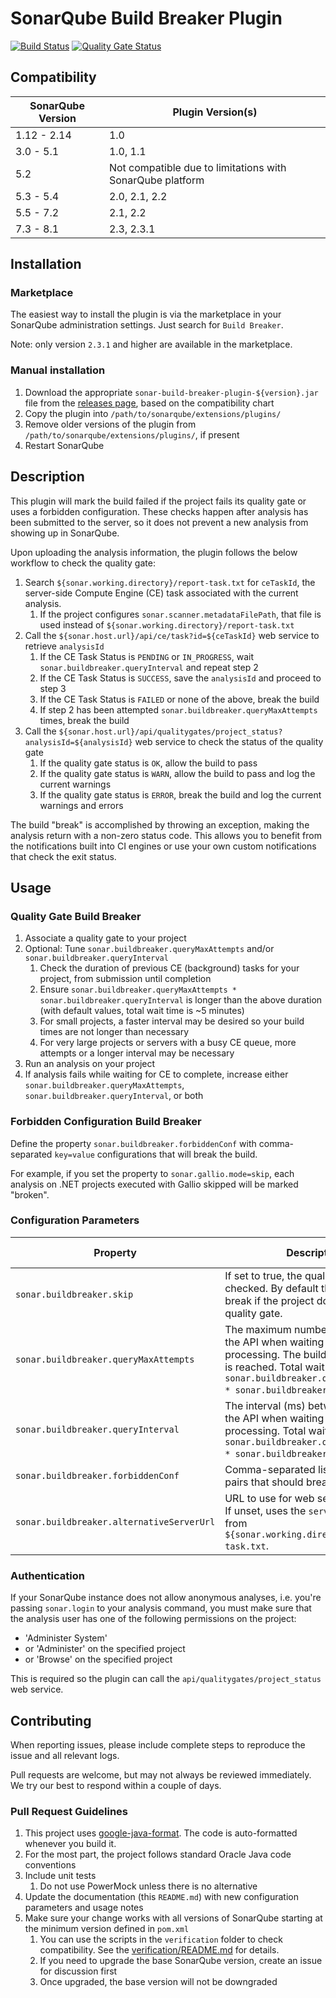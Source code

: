 # SonarQube Build Breaker Plugin

[![Build Status](https://travis-ci.com/adnovum/sonar-build-breaker.svg?branch=master)](https://travis-ci.com/adnovum/sonar-build-breaker)
[![Quality Gate Status](https://sonarcloud.io/api/project_badges/measure?project=adnovum_sonar-build-breaker&metric=alert_status)](https://sonarcloud.io/dashboard?id=adnovum_sonar-build-breaker)

## Compatibility

| SonarQube Version | Plugin Version(s) |
|-------------------|-------------------|
| 1.12 - 2.14       | 1.0 |
| 3.0 - 5.1         | 1.0, 1.1 |
| 5.2               | Not compatible due to limitations with SonarQube platform |
| 5.3 - 5.4         | 2.0, 2.1, 2.2 |
| 5.5 - 7.2         | 2.1, 2.2 |
| 7.3 - 8.1         | 2.3, 2.3.1 |

## Installation

### Marketplace

The easiest way to install the plugin is via the marketplace in your SonarQube administration settings. Just search for `Build Breaker`.

Note: only version `2.3.1` and higher are available in the marketplace.

### Manual installation

1. Download the appropriate `sonar-build-breaker-plugin-${version}.jar` file from the [releases page](https://github.com/adnovum/sonar-build-breaker/releases), based on the compatibility chart
2. Copy the plugin into `/path/to/sonarqube/extensions/plugins/`
3. Remove older versions of the plugin from `/path/to/sonarqube/extensions/plugins/`, if present
4. Restart SonarQube

## Description

This plugin will mark the build failed if the project fails its quality gate or uses a forbidden configuration.  These
checks happen after analysis has been submitted to the server, so it does not prevent a new analysis from showing up in
SonarQube.

Upon uploading the analysis information, the plugin follows the below workflow to check the quality gate:

1. Search `${sonar.working.directory}/report-task.txt` for `ceTaskId`, the server-side Compute Engine (CE) task associated with the current analysis.
    1. If the project configures `sonar.scanner.metadataFilePath`, that file is used instead of `${sonar.working.directory}/report-task.txt`
2. Call the `${sonar.host.url}/api/ce/task?id=${ceTaskId}` web service to retrieve `analysisId`
    1. If the CE Task Status is `PENDING` or `IN_PROGRESS`, wait `sonar.buildbreaker.queryInterval` and repeat step 2
    2. If the CE Task Status is `SUCCESS`, save the `analysisId` and proceed to step 3
    3. If the CE Task Status is `FAILED` or none of the above, break the build
    4. If step 2 has been attempted `sonar.buildbreaker.queryMaxAttempts` times, break the build
3. Call the `${sonar.host.url}/api/qualitygates/project_status?analysisId=${analysisId}` web service to check the status of the quality gate
    1. If the quality gate status is `OK`, allow the build to pass
    2. If the quality gate status is `WARN`, allow the build to pass and log the current warnings
    3. If the quality gate status is `ERROR`, break the build and log the current warnings and errors

The build "break" is accomplished by throwing an exception, making the analysis return with a non-zero status code.
This allows you to benefit from the notifications built into CI engines or use your own custom notifications that check the
exit status.

## Usage

### Quality Gate Build Breaker

1. Associate a quality gate to your project
2. Optional: Tune `sonar.buildbreaker.queryMaxAttempts` and/or `sonar.buildbreaker.queryInterval`
    1. Check the duration of previous CE (background) tasks for your project, from submission until completion
    2. Ensure `sonar.buildbreaker.queryMaxAttempts * sonar.buildbreaker.queryInterval` is longer than the above duration (with default values, total wait time is ~5 minutes)
    3. For small projects, a faster interval may be desired so your build times are not longer than necessary
    4. For very large projects or servers with a busy CE queue, more attempts or a longer interval may be necessary
3. Run an analysis on your project
4. If analysis fails while waiting for CE to complete, increase either `sonar.buildbreaker.queryMaxAttempts`, `sonar.buildbreaker.queryInterval`, or both

### Forbidden Configuration Build Breaker

Define the property `sonar.buildbreaker.forbiddenConf` with comma-separated `key=value` configurations that will break
the build.

For example, if you set the property to `sonar.gallio.mode=skip`, each analysis on .NET projects executed with
Gallio skipped will be marked "broken".

### Configuration Parameters

| Property | Description | Default value | Example |
| -------- | ----------- | ------------- | ------- |
| `sonar.buildbreaker.skip` | If set to true, the quality gate is not checked.  By default the build will break if the project does not pass the quality gate. | `false` | |
| `sonar.buildbreaker.queryMaxAttempts` | The maximum number of queries to the API when waiting for report processing.  The build will break if this is reached.  Total wait time is `sonar.buildbreaker.queryMaxAttempts * sonar.buildbreaker.queryInterval`. | `30` | |
| `sonar.buildbreaker.queryInterval` | The interval (ms) between queries to the API when waiting for report processing.  Total wait time is `sonar.buildbreaker.queryMaxAttempts * sonar.buildbreaker.queryInterval`. | `10000` | |
| `sonar.buildbreaker.forbiddenConf` | Comma-separated list of `key=value` pairs that should break the build. | | `sonar.gallio.mode=skip` |
| `sonar.buildbreaker.alternativeServerUrl` | URL to use for web service requests. If unset, uses the `serverUrl` property from `${sonar.working.directory}/report-task.txt`. | | |

### Authentication

If your SonarQube instance does not allow anonymous analyses, i.e. you're passing `sonar.login` to your analysis command,
you must make sure that the analysis user has one of the following permissions on the project:
* 'Administer System'
* or 'Administer' on the specified project
* or 'Browse' on the specified project

This is required so the plugin can call the `api/qualitygates/project_status` web service.

## Contributing

When reporting issues, please include complete steps to reproduce the issue and all relevant logs.

Pull requests are welcome, but may not always be reviewed immediately. We try our best to respond within a couple of days.

### Pull Request Guidelines

1. This project uses [google-java-format](https://github.com/google/google-java-format). The code is auto-formatted whenever you build it.
2. For the most part, the project follows standard Oracle Java code conventions
3. Include unit tests
    1. Do not use PowerMock unless there is no alternative
4. Update the documentation (this `README.md`) with new configuration parameters and usage notes
5. Make sure your change works with all versions of SonarQube starting at the minimum version
   defined in `pom.xml`
    1. You can use the scripts in the `verification` folder to check compatibility. See the [verification/README.md](verification/README.md) for details.
    2. If you need to upgrade the base SonarQube version, create an issue for discussion first
    3. Once upgraded, the base version will not be downgraded
